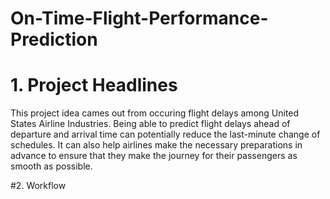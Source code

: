 # On-Time-Flight-Performance-Prediction

# 1. Project Headlines
This project idea cames out from occuring flight delays among United States Airline Industries. Being able to predict flight delays ahead  of departure and arrival time can potentially reduce the last-minute change of schedules. It can also help airlines make the necessary preparations in advance to ensure that they make the journey for their passengers as smooth as possible.

#2. Workflow
